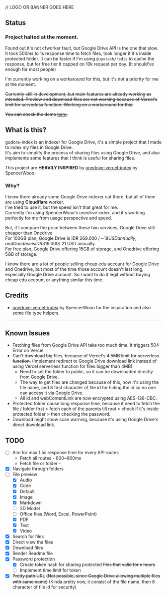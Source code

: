 // LOGO OR BANNER GOES HERE

## Status
### Project halted at the moment.
Found out it's not cfworker fault, but Google Drive API is the one that slow.  
It took 500ms to 1s response time to fetch files, took longer if it's inside protected folder.
It can be faster if I'm using `@upstash/redis` to cache the response, but for free tier it capped on 10k request per day. (It should've enough for most people)

I'm currently working on a workaround for this, but it's not a priority for me at the moment.

~~Currently still in development, ~~but main features are already working as intended.~~ Preview and download files are not working because of Vercel's limit for serverless function.  Working on a workaround for this.~~

~~You can check the demo [here](https://drive.mbaharip.com).~~

## What is this?
gudora-index is an indexer for Google Drive, it's a simple project that I made to index my files in Google Drive.  
It's aim to simplify the process of sharing files using Google Drive, and also implements some features that I think is useful for sharing files.

This project are **HEAVILY INSPIRED** by [onedrive-vercel-index](https://github.com/spencerwooo/onedrive-vercel-index) by SpencerWooo.

### Why?
I know there already some Google Drive indexer out there, but all of them are  using **Cloudflare** worker.  
I've tried to use it, but the speed isn't that great for me.  
Currently I'm using SpencerWooo's onedrive index, and it's working perfectly for me from usage perspective and speed.

But, if I compare the price between these two services, Google Drive still cheaper than Onedrive.  
For 100GB plan, Google Drive is IDR 269.000 / ~$18 USD annually, and Onedrive is IDR 319.000 / ~$21 USD annually.  
For free plan, Google Drive offering 15GB of storage, and Onedrive offering 5GB of storage.

I know there are a lot of people selling cheap edu account for Google Drive and Onedrive, but most of the time those account doesn't last long, especially Google Drive account. So I want to do it legit without buying cheap edu account or anything similar this time.

## Credits
- [onedrive-vercel-index](https://github.com/spencerwooo/onedrive-vercel-index) by SpencerWooo for the inspiration and also some file type helpers.

---

## Known Issues
- Fetching files from Google Drive API take too much time, it triggers 504 Error on Vercel.
- ~~Can't download big files, because of Vercel's 4.5MB limit for serverless function.~~ (Implement redirect to Google Drive download link instead of using Vercel serverless function for files bigger than 4MB)
  - Need to set the folder to public, so it can be downloaded directly from Google Drive.
  - The way to get files are changed because of this, now it's using the file name, and 8 first character of file id for hiding the id so no one can access it via Google Drive.
  - All id and webContentLink are now encrypted using AES-128-CBC.
- Protected folder cause long response time, because it need to fetch the file / folder first > fetch each of the parents till root > check if it's inside protected folder > then checking the password.
- Download might show scan warning, because it's using Google Drive's direct download link.

## TODO
- [ ] Aim for max 1.5s response time for every API routes
  - Fetch all routes - 600~900ms
  - Fetch file or folder - 
- [x] Navigate through folders
- [ ] File preview
  - [x] Audio
  - [x] Code
  - [x] Default
  - [x] Image
  - [x] Markdown
  - [ ] 3D Model
  - [ ] Office files (Word, Excel, PowerPoint)
  - [x] PDF
  - [x] Text
  - [x] Video
- [x] Search for files
- [x] Direct view the files
- [x] Download files
- [x] Render Readme file
- [x] Password protection
  - [x] Create token hash for sharing protected ~~files that valid for x hours~~ 
  - [ ] Implement time limit for token
- [x] ~~Pretty path URL~~ ~~(Not possible, since Google Drive allowing multiple files with same name)~~ (Kinda pretty now, it consist of the file name, then 8 character of file id for security) 